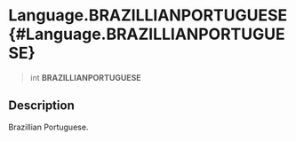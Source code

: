 Language.BRAZILLIANPORTUGUESE {#Language.BRAZILLIANPORTUGUESE}
=============================

> int **BRAZILLIANPORTUGUESE**

Description
-----------

Brazillian Portuguese.

